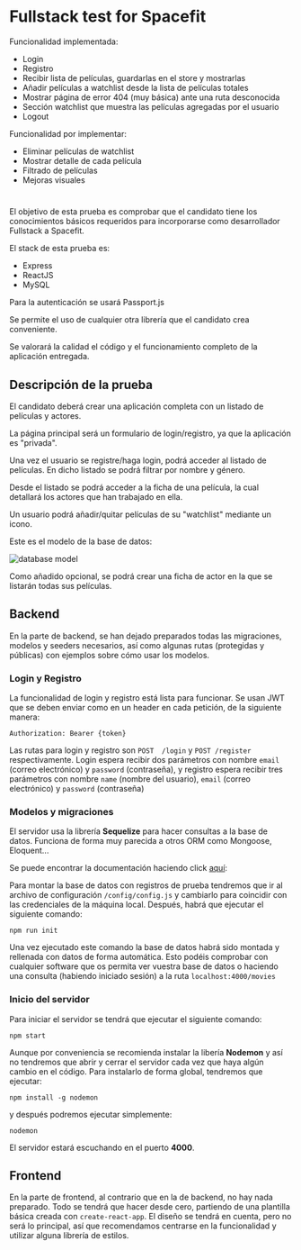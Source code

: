 # Fullstack test for Spacefit
Funcionalidad implementada:
- Login
- Registro
- Recibir lista de películas, guardarlas en el store y mostrarlas
- Añadir películas a watchlist desde la lista de películas totales
- Mostrar página de error 404 (muy básica) ante una ruta desconocida
- Sección watchlist que muestra las películas agregadas por el usuario
- Logout

Funcionalidad por implementar:
- Eliminar películas de watchlist
- Mostrar detalle de cada película
- Filtrado de películas
- Mejoras visuales

#
El objetivo de esta prueba es comprobar que el candidato tiene los conocimientos básicos requeridos para incorporarse como desarrollador Fullstack a Spacefit.

El stack de esta prueba es:
- Express
- ReactJS
- MySQL

Para la autenticación se usará Passport.js

Se permite el uso de cualquier otra librería que el candidato crea conveniente.

Se valorará la calidad el código y el funcionamiento completo de la aplicación entregada.

## Descripción de la prueba

El candidato deberá crear una aplicación completa con un listado de películas y actores.

La página principal será un formulario de login/registro, ya que la aplicación es "privada". 

Una vez el usuario se registre/haga login, podrá acceder al listado de películas. En dicho listado se podrá filtrar por nombre y género.

Desde el listado se podrá acceder a la ficha de una película, la cual detallará los actores que han trabajado en ella.

Un usuario podrá añadir/quitar películas de su "watchlist" mediante un icono.

Este es el modelo de la base de datos:

![database model](https://resources.spacefit.app/static/test/spacefit-test-db.png)

Como añadido opcional, se podrá crear una ficha de actor en la que se listarán todas sus películas.

## Backend

En la parte de backend, se han dejado preparados todas las migraciones, modelos y seeders necesarios, así como algunas rutas (protegidas y públicas) con ejemplos sobre cómo usar los modelos. 

### Login y Registro

La funcionalidad de login y registro está lista para funcionar. Se usan JWT que se deben enviar como en un header en cada petición, de la siguiente manera:
```
Authorization: Bearer {token}
```

Las rutas para login y registro son `POST  /login` y `POST /register` respectivamente. Login espera recibir dos parámetros con nombre `email` (correo electrónico) y `password` (contraseña), y registro espera recibir tres parámetros con nombre `name` (nombre del usuario), `email` (correo electrónico) y `password` (contraseña)

### Modelos y migraciones

El servidor usa la librería **Sequelize** para hacer consultas a la base de datos. Funciona de forma muy parecida a otros ORM como Mongoose, Eloquent...

Se puede encontrar la documentación haciendo click [aquí](http://docs.sequelizejs.com/):

Para montar la base de datos con registros de prueba tendremos que ir al archivo de configuración `/config/config.js` y cambiarlo para coincidir con las credenciales de la máquina local. Después, habrá que ejecutar el siguiente comando:
```
npm run init
```

Una vez ejecutado este comando la base de datos habrá sido montada y rellenada con datos de forma automática. Esto podéis comprobar con cualquier software que os permita ver vuestra base de datos o haciendo una consulta (habiendo iniciado sesión) a la ruta `localhost:4000/movies`

### Inicio del servidor

Para iniciar el servidor se tendrá que ejecutar el siguiente comando: 
```
npm start
```
Aunque por conveniencia se recomienda instalar la libería **Nodemon** y así no tendremos que abrir y cerrar el servidor cada vez que haya algún cambio en el código. Para instalarlo de forma global, tendremos que ejecutar:
```
npm install -g nodemon
```
y después podremos ejecutar simplemente:
```
nodemon
```

El servidor estará escuchando en el puerto **4000**.

## Frontend

En la parte de frontend, al contrario que en la de backend, no hay nada preparado. Todo se tendrá que hacer desde cero, partiendo de una plantilla básica creada con `create-react-app`. El diseño se tendrá en cuenta, pero no será lo principal, así que recomendamos centrarse en la funcionalidad y utilizar alguna librería de estilos.
